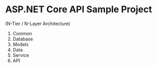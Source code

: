 
# ASP.NET Core API Sample Project 
(N-Tier / N-Layer Architecture)

 1. Common
 2. Database
 3. Models
 4. Data
 5. Service
 6. API
